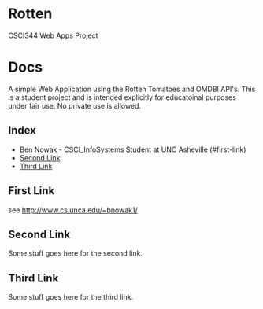 # Rotten
CSCI344 Web Apps Project

# Docs
 
A simple Web Application using the Rotten Tomatoes and OMDBI API's.  This is a student project and is intended explicitly for educatoinal purposes under fair use.  No private use is allowed.
 
## Index
 
* Ben Nowak - CSCI_InfoSystems Student at UNC Asheville (#first-link)
* [Second Link](#second-link)
* [Third Link](#third-link)
 
## First Link
 
see http://www.cs.unca.edu/~bnowak1/
 
## Second Link
 
Some stuff goes here for the second link.
 
## Third Link
 
Some stuff goes here for the third link.
